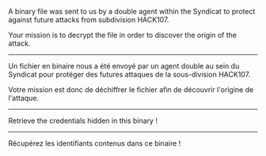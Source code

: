 A binary file was sent to us by a double agent within the Syndicat to protect against future attacks from subdivision HACK107.

Your mission is to decrypt the file in order to discover the origin of the attack.

--------------------------------

Un fichier en binaire nous a été envoyé par un agent double au sein du Syndicat pour protéger des futures attaques de la sous-division HACK107.

Votre mission est donc de déchiffrer le fichier afin de découvrir l'origine de l'attaque.

--------------------------------

Retrieve the credentials hidden in this binary !

--------------------------------

Récupérez les identifiants contenus dans ce binaire !
